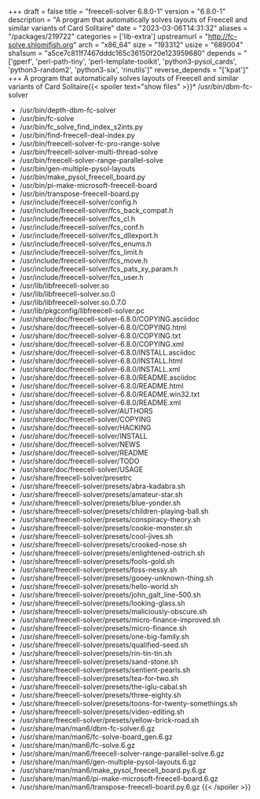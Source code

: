 +++
draft = false
title = "freecell-solver 6.8.0-1"
version = "6.8.0-1"
description = "A program that automatically solves layouts of Freecell and similar variants of Card Solitaire"
date = "2023-03-06T14:31:32"
aliases = "/packages/219722"
categories = ['lib-extra']
upstreamurl = "http://fc-solve.shlomifish.org"
arch = "x86_64"
size = "193312"
usize = "689004"
sha1sum = "a5ce7c811f7467dddc165c36150f20e123959680"
depends = "['gperf', 'perl-path-tiny', 'perl-template-toolkit', 'python3-pysol_cards', 'python3-random2', 'python3-six', 'rinutils']"
reverse_depends = "['kpat']"
+++
A program that automatically solves layouts of Freecell and similar variants of Card Solitaire{{< spoiler text="show files" >}}* /usr/bin/dbm-fc-solver
* /usr/bin/depth-dbm-fc-solver
* /usr/bin/fc-solve
* /usr/bin/fc_solve_find_index_s2ints.py
* /usr/bin/find-freecell-deal-index.py
* /usr/bin/freecell-solver-fc-pro-range-solve
* /usr/bin/freecell-solver-multi-thread-solve
* /usr/bin/freecell-solver-range-parallel-solve
* /usr/bin/gen-multiple-pysol-layouts
* /usr/bin/make_pysol_freecell_board.py
* /usr/bin/pi-make-microsoft-freecell-board
* /usr/bin/transpose-freecell-board.py
* /usr/include/freecell-solver/config.h
* /usr/include/freecell-solver/fcs_back_compat.h
* /usr/include/freecell-solver/fcs_cl.h
* /usr/include/freecell-solver/fcs_conf.h
* /usr/include/freecell-solver/fcs_dllexport.h
* /usr/include/freecell-solver/fcs_enums.h
* /usr/include/freecell-solver/fcs_limit.h
* /usr/include/freecell-solver/fcs_move.h
* /usr/include/freecell-solver/fcs_pats_xy_param.h
* /usr/include/freecell-solver/fcs_user.h
* /usr/lib/libfreecell-solver.so
* /usr/lib/libfreecell-solver.so.0
* /usr/lib/libfreecell-solver.so.0.7.0
* /usr/lib/pkgconfig/libfreecell-solver.pc
* /usr/share/doc/freecell-solver-6.8.0/COPYING.asciidoc
* /usr/share/doc/freecell-solver-6.8.0/COPYING.html
* /usr/share/doc/freecell-solver-6.8.0/COPYING.txt
* /usr/share/doc/freecell-solver-6.8.0/COPYING.xml
* /usr/share/doc/freecell-solver-6.8.0/INSTALL.asciidoc
* /usr/share/doc/freecell-solver-6.8.0/INSTALL.html
* /usr/share/doc/freecell-solver-6.8.0/INSTALL.xml
* /usr/share/doc/freecell-solver-6.8.0/README.asciidoc
* /usr/share/doc/freecell-solver-6.8.0/README.html
* /usr/share/doc/freecell-solver-6.8.0/README.win32.txt
* /usr/share/doc/freecell-solver-6.8.0/README.xml
* /usr/share/doc/freecell-solver/AUTHORS
* /usr/share/doc/freecell-solver/COPYING
* /usr/share/doc/freecell-solver/HACKING
* /usr/share/doc/freecell-solver/INSTALL
* /usr/share/doc/freecell-solver/NEWS
* /usr/share/doc/freecell-solver/README
* /usr/share/doc/freecell-solver/TODO
* /usr/share/doc/freecell-solver/USAGE
* /usr/share/freecell-solver/presetrc
* /usr/share/freecell-solver/presets/abra-kadabra.sh
* /usr/share/freecell-solver/presets/amateur-star.sh
* /usr/share/freecell-solver/presets/blue-yonder.sh
* /usr/share/freecell-solver/presets/children-playing-ball.sh
* /usr/share/freecell-solver/presets/conspiracy-theory.sh
* /usr/share/freecell-solver/presets/cookie-monster.sh
* /usr/share/freecell-solver/presets/cool-jives.sh
* /usr/share/freecell-solver/presets/crooked-nose.sh
* /usr/share/freecell-solver/presets/enlightened-ostrich.sh
* /usr/share/freecell-solver/presets/fools-gold.sh
* /usr/share/freecell-solver/presets/foss-nessy.sh
* /usr/share/freecell-solver/presets/gooey-unknown-thing.sh
* /usr/share/freecell-solver/presets/hello-world.sh
* /usr/share/freecell-solver/presets/john_galt_line-500.sh
* /usr/share/freecell-solver/presets/looking-glass.sh
* /usr/share/freecell-solver/presets/maliciously-obscure.sh
* /usr/share/freecell-solver/presets/micro-finance-improved.sh
* /usr/share/freecell-solver/presets/micro-finance.sh
* /usr/share/freecell-solver/presets/one-big-family.sh
* /usr/share/freecell-solver/presets/qualified-seed.sh
* /usr/share/freecell-solver/presets/rin-tin-tin.sh
* /usr/share/freecell-solver/presets/sand-stone.sh
* /usr/share/freecell-solver/presets/sentient-pearls.sh
* /usr/share/freecell-solver/presets/tea-for-two.sh
* /usr/share/freecell-solver/presets/the-iglu-cabal.sh
* /usr/share/freecell-solver/presets/three-eighty.sh
* /usr/share/freecell-solver/presets/toons-for-twenty-somethings.sh
* /usr/share/freecell-solver/presets/video-editing.sh
* /usr/share/freecell-solver/presets/yellow-brick-road.sh
* /usr/share/man/man6/dbm-fc-solver.6.gz
* /usr/share/man/man6/fc-solve-board_gen.6.gz
* /usr/share/man/man6/fc-solve.6.gz
* /usr/share/man/man6/freecell-solver-range-parallel-solve.6.gz
* /usr/share/man/man6/gen-multiple-pysol-layouts.6.gz
* /usr/share/man/man6/make_pysol_freecell_board.py.6.gz
* /usr/share/man/man6/pi-make-microsoft-freecell-board.6.gz
* /usr/share/man/man6/transpose-freecell-board.py.6.gz
{{< /spoiler >}}